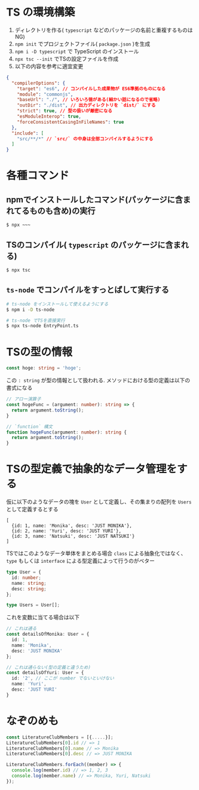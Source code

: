 # TS の環境構築

1. ディレクトリを作る( `typescript` などのパッケージの名前と重複するものはNG)
2. `npm init` でプロジェクトファイル( `package.json` )を生成
3. `npm i -D typescript` で TypeScript のインストール
4. `npx tsc --init` でTSの設定ファイルを作成
5. 以下の内容を参考に適宜変更

```json:tsconfig.json
{
  "compilerOptions": {
    "target": "es6", // コンパイルした成果物が ES6準拠のものになる
    "module": "commonjs",
    "baseUrl": "./", // いろいろ徳がある(細かい話になるので省略)
    "outDir": "./dist", // 出力ディレクトリを `dist/` にする
    "strict": true, // 型の扱いが厳密になる
    "esModuleInterop": true,
    "forceConsistentCasingInFileNames": true
  },
  "include": [
    "src/**/*" // `src/` の中身は全部コンパイルするようにする
  ]
}
```

# 各種コマンド

## npmでインストールしたコマンド(パッケージに含まれてるものも含め)の実行

```
$ npx ~~~
```
## TSのコンパイル( `typescript` のパッケージに含まれる)

```
$ npx tsc
```

## `ts-node` でコンパイルをすっとばして実行する

```bash
# ts-node をインストールして使えるようにする
$ npm i -D ts-node

# ts-node でTSを直接実行
$ npx ts-node EntryPoint.ts
```

# TSの型の情報

```ts
const hoge: string = 'hoge';
```

この `: string` が型の情報として扱われる.
メソッドにおける型の定義は以下の書式になる

```ts
// アロー演算子
const hogeFunc = (argument: number): string => {
  return argument.toString();
}

// `function` 構文
function hogeFunc(argument: number): string {
  return argument.toString();
}
```

# TSの型定義で抽象的なデータ管理をする

仮に以下のようなデータの塊を `User` として定義し、その集まりの配列を `Users` として定義するとする

```
[
  {id: 1, name: 'Monika', desc: 'JUST MONIKA'},
  {id: 2, name: 'Yuri', desc: 'JUST YURI'},
  {id: 3, name: 'Natsuki', desc: 'JUST NATSUKI'}
]
```

TSではこのようなデータ単体をまとめる場合 `class` による抽象化ではなく、 `type` もしくは `interface` による型定義によって行うのがベター

```ts
type User = {
  id: number;
  name: string;
  desc: string;
};

type Users = User[];
```

これを変数に当てる場合は以下

```ts
// これは通る
const detailsOfMonika: User = {
  id: 1,
  name: 'Monika',
  desc: 'JUST MONIKA'
};

// これは通らない(型の定義と違うため)
const detailsOfYuri: User = {
  id: '2', // ここが number でないといけない
  name: 'Yuri',
  desc: 'JUST YURI'
}
```



# なぞのめも

```js
const LiteratureClubMembers = [{.....}];
LiteratureClubMembers[0].id // => 1
LiteratureClubMembers[0].name // => Monika
LiteratureClubMembers[0].desc // => JUST MONIKA

LiteratureClubMembers.forEach((member) => {
  console.log(member.id) // => 1, 2, 3
  console.log(member.name) // => Monika, Yuri, Natsuki
});
```
